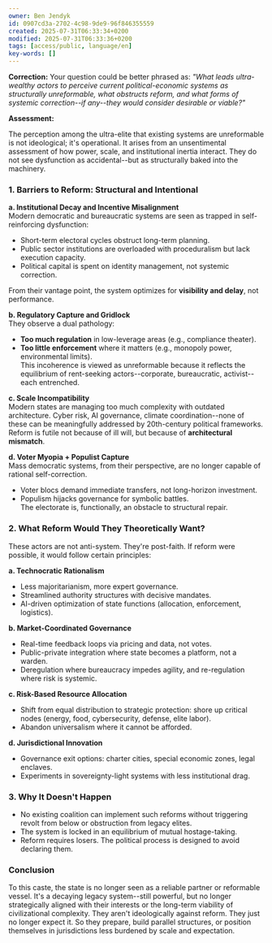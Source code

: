 ```yaml
---
owner: Ben Jendyk
id: 0907cd3a-2702-4c98-9de9-96f846355559
created: 2025-07-31T06:33:34+0200
modified: 2025-07-31T06:33:36+0200
tags: [access/public, language/en]
key-words: []
---
```


**Correction:** Your question could be better phrased as: _"What leads ultra-wealthy actors to perceive current political-economic systems as structurally unreformable, what obstructs reform, and what forms of systemic correction--if any--they would consider desirable or viable?"_

**Assessment:**

The perception among the ultra-elite that existing systems are unreformable is not ideological; it's operational. It arises from an unsentimental assessment of how power, scale, and institutional inertia interact. They do not see dysfunction as accidental--but as structurally baked into the machinery.

### 1. **Barriers to Reform: Structural and Intentional**

**a. Institutional Decay and Incentive Misalignment**  
Modern democratic and bureaucratic systems are seen as trapped in self-reinforcing dysfunction:

- Short-term electoral cycles obstruct long-term planning.
- Public sector institutions are overloaded with proceduralism but lack execution capacity.
- Political capital is spent on identity management, not systemic correction.

From their vantage point, the system optimizes for **visibility and delay**, not performance.

**b. Regulatory Capture and Gridlock**  
They observe a dual pathology:

- **Too much regulation** in low-leverage areas (e.g., compliance theater).
- **Too little enforcement** where it matters (e.g., monopoly power, environmental limits).  
This incoherence is viewed as unreformable because it reflects the equilibrium of rent-seeking actors--corporate, bureaucratic, activist--each entrenched.

**c. Scale Incompatibility**  
Modern states are managing too much complexity with outdated architecture. Cyber risk, AI governance, climate coordination--none of these can be meaningfully addressed by 20th-century political frameworks. Reform is futile not because of ill will, but because of **architectural mismatch**.

**d. Voter Myopia + Populist Capture**  
Mass democratic systems, from their perspective, are no longer capable of rational self-correction.

- Voter blocs demand immediate transfers, not long-horizon investment.
- Populism hijacks governance for symbolic battles.  
The electorate is, functionally, an obstacle to structural repair.

### 2. **What Reform Would They Theoretically Want?**

These actors are not anti-system. They're post-faith. If reform were possible, it would follow certain principles:

**a. Technocratic Rationalism**

- Less majoritarianism, more expert governance.
- Streamlined authority structures with decisive mandates.
- AI-driven optimization of state functions (allocation, enforcement, logistics).

**b. Market-Coordinated Governance**

- Real-time feedback loops via pricing and data, not votes.
- Public-private integration where state becomes a platform, not a warden.
- Deregulation where bureaucracy impedes agility, and re-regulation where risk is systemic.

**c. Risk-Based Resource Allocation**

- Shift from equal distribution to strategic protection: shore up critical nodes (energy, food, cybersecurity, defense, elite labor).
- Abandon universalism where it cannot be afforded.

**d. Jurisdictional Innovation**

- Governance exit options: charter cities, special economic zones, legal enclaves.
- Experiments in sovereignty-light systems with less institutional drag.

### 3. **Why It Doesn't Happen**

- No existing coalition can implement such reforms without triggering revolt from below or obstruction from legacy elites.
- The system is locked in an equilibrium of mutual hostage-taking.
- Reform requires losers. The political process is designed to avoid declaring them.

### Conclusion

To this caste, the state is no longer seen as a reliable partner or reformable vessel. It's a decaying legacy system--still powerful, but no longer strategically aligned with their interests or the long-term viability of civilizational complexity. They aren't ideologically against reform. They just no longer expect it. So they prepare, build parallel structures, or position themselves in jurisdictions less burdened by scale and expectation.